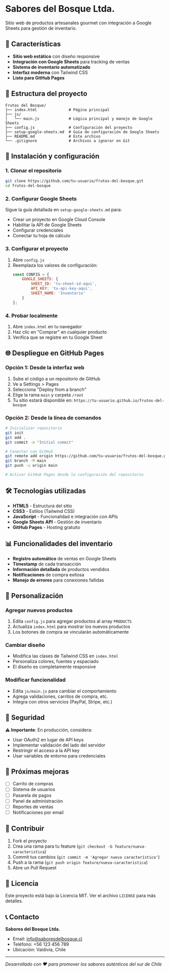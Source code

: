 # Sabores del Bosque Ltda.

Sitio web de productos artesanales gourmet con integración a Google Sheets para gestión de inventario.

## 🌟 Características

- **Sitio web estático** con diseño responsive
- **Integración con Google Sheets** para tracking de ventas
- **Sistema de inventario automatizado**
- **Interfaz moderna** con Tailwind CSS
- **Listo para GitHub Pages**

## 📂 Estructura del proyecto

```
Frutos del Bosque/
├── index.html              # Página principal
├── js/
│   └── main.js             # Lógica principal y manejo de Google Sheets
├── config.js               # Configuración del proyecto
├── setup-google-sheets.md  # Guía de configuración de Google Sheets
├── README.md               # Este archivo
└── .gitignore              # Archivos a ignorar en Git
```

## 🚀 Instalación y configuración

### 1. Clonar el repositorio

```bash
git clone https://github.com/tu-usuario/frutos-del-bosque.git
cd frutos-del-bosque
```

### 2. Configurar Google Sheets

Sigue la guía detallada en `setup-google-sheets.md` para:
- Crear un proyecto en Google Cloud Console
- Habilitar la API de Google Sheets
- Configurar credenciales
- Conectar tu hoja de cálculo

### 3. Configurar el proyecto

1. Abre `config.js`
2. Reemplaza los valores de configuración:
   ```javascript
   const CONFIG = {
       GOOGLE_SHEETS: {
           SHEET_ID: 'tu-sheet-id-aqui',
           API_KEY: 'tu-api-key-aqui',
           SHEET_NAME: 'Inventario'
       }
   };
   ```

### 4. Probar localmente

1. Abre `index.html` en tu navegador
2. Haz clic en "Comprar" en cualquier producto
3. Verifica que se registre en tu Google Sheet

## 🌐 Despliegue en GitHub Pages

### Opción 1: Desde la interfaz web

1. Sube el código a un repositorio de GitHub
2. Ve a Settings > Pages
3. Selecciona "Deploy from a branch"
4. Elige la rama `main` y carpeta `/root`
5. Tu sitio estará disponible en: `https://tu-usuario.github.io/frutos-del-bosque`

### Opción 2: Desde la línea de comandos

```bash
# Inicializar repositorio
git init
git add .
git commit -m "Initial commit"

# Conectar con GitHub
git remote add origin https://github.com/tu-usuario/frutos-del-bosque.git
git branch -M main
git push -u origin main

# Activar GitHub Pages desde la configuración del repositorio
```

## 🛠️ Tecnologías utilizadas

- **HTML5** - Estructura del sitio
- **CSS3** - Estilos (Tailwind CSS)
- **JavaScript** - Funcionalidad e integración con APIs
- **Google Sheets API** - Gestión de inventario
- **GitHub Pages** - Hosting gratuito

## 📊 Funcionalidades del inventario

- **Registro automático** de ventas en Google Sheets
- **Timestamp** de cada transacción
- **Información detallada** de productos vendidos
- **Notificaciones** de compra exitosa
- **Manejo de errores** para conexiones fallidas

## 🔧 Personalización

### Agregar nuevos productos

1. Edita `config.js` para agregar productos al array `PRODUCTS`
2. Actualiza `index.html` para mostrar los nuevos productos
3. Los botones de compra se vincularán automáticamente

### Cambiar diseño

- Modifica las clases de Tailwind CSS en `index.html`
- Personaliza colores, fuentes y espaciado
- El diseño es completamente responsive

### Modificar funcionalidad

- Edita `js/main.js` para cambiar el comportamiento
- Agrega validaciones, carritos de compra, etc.
- Integra con otros servicios (PayPal, Stripe, etc.)

## 🔐 Seguridad

⚠️ **Importante**: En producción, considera:
- Usar OAuth2 en lugar de API keys
- Implementar validación del lado del servidor
- Restringir el acceso a la API key
- Usar variables de entorno para credenciales

## 📝 Próximas mejoras

- [ ] Carrito de compras
- [ ] Sistema de usuarios
- [ ] Pasarela de pagos
- [ ] Panel de administración
- [ ] Reportes de ventas
- [ ] Notificaciones por email

## 🤝 Contribuir

1. Fork el proyecto
2. Crea una rama para tu feature (`git checkout -b feature/nueva-caracteristica`)
3. Commit tus cambios (`git commit -m 'Agregar nueva característica'`)
4. Push a la rama (`git push origin feature/nueva-caracteristica`)
5. Abre un Pull Request

## 📄 Licencia

Este proyecto está bajo la Licencia MIT. Ver el archivo `LICENSE` para más detalles.

## 📞 Contacto

**Sabores del Bosque Ltda.**
- Email: info@saboresdelbosque.cl
- Teléfono: +56 123 456 789
- Ubicación: Valdivia, Chile

---

*Desarrollado con ❤️ para promover los sabores auténticos del sur de Chile*